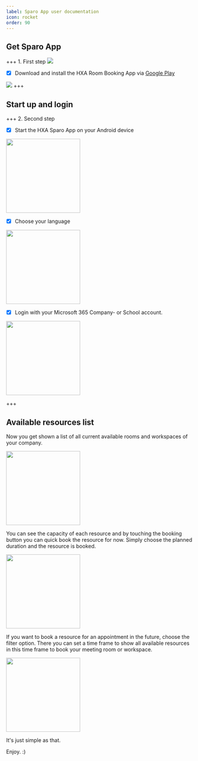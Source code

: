 ```yaml
---
label: Sparo App user documentation
icon: rocket
order: 90
---
```


## Get Sparo App

+++ 1. First step
[![](/images/playstore256x80.png)](https://play.google.com/store/apps/details?id=com.hxa.sparo)

- [x] Download and install the HXA Room Booking App via [Google Play](https://play.google.com/store/apps/details?id=com.hxa.sparo)

[![](/images/hxa.io_sparo_app_on_google_play.png)](https://play.google.com/store/apps/details?id=com.hxa.sparo)
+++

## Start up and login

+++ 2. Second step
- [x] Start the HXA Sparo App on your Android device

<img src="/images/hxa.io_sparo_sign_in.png" width="200">


- [x] Choose your language

<img src="/images/hxa.io_sparo_choose_language.png" width="200">


- [x] Login with your Microsoft 365 Company- or School account.

<img src="/images/hxa.io_sparo_ms365_login.png" width="200">

+++

## Available resources list

Now you get shown a list of all current available rooms and workspaces of your company.

<img src="/images/hxa.io_sparo_list.jpg" width="200">

You can see the capacity of each resource and by touching the booking button you can quick book the resource for now. Simply choose the planned duration and the resource is booked.

<img src="/images/hxa.io_sparo_list.jpg" width="200">

If you want to book a resource for an appointment in the future, choose the filter option. There you can set a time frame to show all available resources in this time frame to book your meeting room or workspace.

<img src="/images/hxa.io_sparo_list_filter.jpg" width="200">

It's just simple as that.

Enjoy. :)